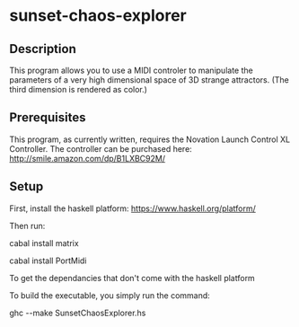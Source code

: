 # sunset-chaos-explorer

## Description
This program allows you to use a MIDI controler to manipulate the parameters of a very high dimensional space of 3D strange attractors.
(The third dimension is rendered as color.)

## Prerequisites
This program, as currently written, requires the Novation Launch Control XL Controller.
The controller can be purchased here: http://smile.amazon.com/dp/B1LXBC92M/

## Setup
First, install the haskell platform:
https://www.haskell.org/platform/

Then run:

cabal install matrix

cabal install PortMidi

To get the dependancies that don't come with the haskell platform

To build the executable, you simply run the command:

ghc --make SunsetChaosExplorer.hs
